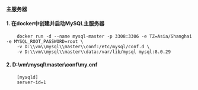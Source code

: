 #### 主服务器
#### 1. 在docker中创建并启动MySQL主服务器
```
    docker run -d --name mysql-master -p 3308:3306 -e TZ=Asia/Shanghai -e MYSQL_ROOT_PASSWORD=root \
    -v D:\\vm\\mysql\\master\\conf:/etc/mysql/conf.d \
    -v D:\\vm\\mysql\\master\\data:/var/lib/mysql mysql:8.0.29
```

#### 2. D:\vm\mysql\master\conf\\my.cnf
```
    [mysqld]
    server-id=1
```
